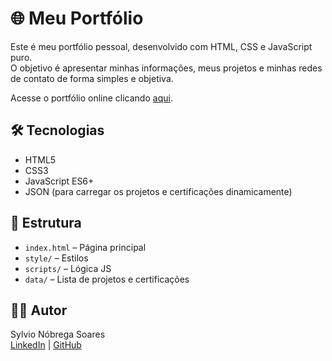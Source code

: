 # 🌐 Meu Portfólio

Este é meu portfólio pessoal, desenvolvido com HTML, CSS e JavaScript puro.  
O objetivo é apresentar minhas informações, meus projetos e minhas redes de contato de forma simples e objetiva.

Acesse o portfólio online clicando [aqui](https://nobregasylvio.github.io/my-web-portfolio/).

## 🛠️ Tecnologias

- HTML5
- CSS3
- JavaScript ES6+
- JSON (para carregar os projetos e certificações dinamicamente)

## 📂 Estrutura

- `index.html` – Página principal
- `style/` – Estilos
- `scripts/` – Lógica JS
- `data/` – Lista de projetos e certificações

## 🙋‍♂️ Autor

Sylvio Nóbrega Soares  
[LinkedIn](https://linkedin.com/in/nobregasylvio) | [GitHub](https://github.com/nobregasylvio)

